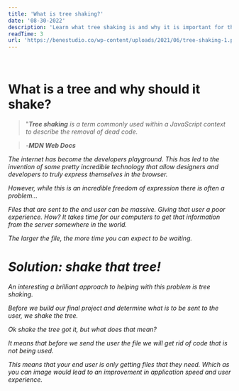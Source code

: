 ```yaml
---
title: 'What is tree shaking?'
date: '08-30-2022'
description: 'Learn what tree shaking is and why it is important for the performance of your projects.'
readTime: 3
url: 'https://benestudio.co/wp-content/uploads/2021/06/tree-shaking-1.png'
---
```


<script>
    import BlogBackButton from "$lib/components/ui/BlogBackButton.svelte" 
    import BlogImage from "$lib/components/ui/BlogImage.svelte" 
</script>

<br/>

<BlogImage src={url} alt="a tree with tiny red balls falling out of it."/>

# What is a tree and why should it shake?

> "<em><strong>Tree shaking</strong> is a term commonly used within a JavaScript context to describe the removal of dead code.<em>

> -<strong>MDN Web Docs</strong>

The internet has become the developers playground. This has led to the invention of some pretty incredible technology that allow designers and developers to truly express themselves in the browser.

However, while this is an incredible freedom of expression there is often a problem...

Files that are sent to the end user can be massive. Giving that user a poor experience. How? It takes time for our computers to get that information from the server somewhere in the world.

The larger the file, the more time you can expect to be waiting.

# Solution: shake that tree!

An interesting a brilliant approach to helping with this problem is tree shaking.

Before we build our final project and determine what is to be sent to the user, we shake the tree.

Ok shake the tree got it, but what does that mean?

It means that before we send the user the file we will get rid of code that is not being used.

This means that your end user is only getting files that they need. Which as you can image would lead to an improvement in application speed and user experience.

<BlogBackButton/>
